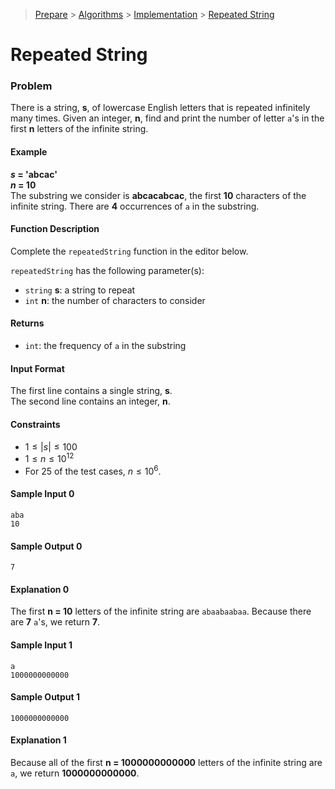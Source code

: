 > [Prepare](https://www.hackerrank.com/dashboard) > [Algorithms](https://www.hackerrank.com/domains/algorithms) > 
[Implementation](https://www.hackerrank.com/domains/algorithms/implementation) > [Repeated String](https://www.hackerrank.com/challenges/repeated-string/problem)
# Repeated String

### Problem
There is a string, **s**, of lowercase English letters that is repeated infinitely many times. 
Given an integer, **n**, find and print the number of letter `a`'s in the first **n** letters of the infinite string.

#### Example
**_s_ = 'abcac'**<br/>
**_n_ = 10**<br/>
The substring we consider is **abcacabcac**, the first **10** characters of the infinite string. 
There are **4** occurrences of `a` in the substring.

#### Function Description
Complete the `repeatedString` function in the editor below.

`repeatedString` has the following parameter(s):
- `string` **s**: a string to repeat
- `int` **n**: the number of characters to consider

#### Returns
- `int`: the frequency of `a` in the substring

#### Input Format
The first line contains a single string, **s**.<br/>
The second line contains an integer, **n**.

#### Constraints
- $1 \leq |s| \leq 100$
- $1 \leq n \leq 10^{12}$
- For $25%$ of the test cases, $n \leq 10^6$.

#### Sample Input 0
```
aba
10
```

#### Sample Output 0
```
7
```

#### Explanation 0
The first **n = 10** letters of the infinite string are `abaabaabaa`. Because there are **7** `a`'s, we return **7**.

#### Sample Input 1
```
a
1000000000000
```

#### Sample Output 1
```
1000000000000
```

#### Explanation 1
Because all of the first **n = 1000000000000** letters of the infinite string are `a`, we return **1000000000000**.
